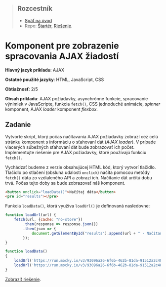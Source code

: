 <div class="hidden">

>  ## Rozcestník
> - [Späť na úvod](../../README.md)
> - Repo: [Štartér](/../../tree/main/js-a-css/univerzal-loader), [Riešenie](/../../tree/solution/js-a-css/univerzal-loader).
</div>

# Komponent pre zobrazenie spracovania AJAX žiadostí
<div class="info"> 

**Hlavný jazyk príkladu**: AJAX

**Ostatné použité jazyky**: HTML, JavaScript, CSS

**Obtiažnosť**: 2/5

**Obsah príkladu**: AJAX požiadavky, asynchrónne funkcie, spracovanie výnimiek v JavaScripte, funkcia `fetch()`, CSS jednoduché animácie, *spinner* komponent, AJAX *loader* komponent *flexbox*.
</div>

## Zadanie 
Vytvorte skript, ktorý počas načítavania AJAX požiadavky zobrazí cez celú stránku komponent s informáciu o sťahovaní dát (*AJAX loader*). V prípade viacerých súbežných sťahovaní dát bude zobrazovať ich počet. Implementujte riešenie pre AJAX požiadavky, ktoré používajú funkciu `fetch()`. 

Vychádzať budeme z verzie obsahujúcej HTML kód, ktorý vytvorí tlačidlo. Tlačidlo po stlačení (obsluha udalosti 
`onclick`) načíta pomocou metódy `fetch()` dáta zo vzdialeného API a zobrazí ich. Načítanie dát určitú dobu trvá. Počas tejto doby sa bude zobrazovať náš komponent.

```html
<button onclick="loadData()">Načítaj dáta</button>
<pre id="results"></pre>
```

Funkcia `loadData()`, ktorá využíva `loadUrl()` je definovaná nasledovne:

```javascript
function loadUrl(url) {
    fetch(url, {cache: "no-store"})
        .then(response => response.json())
        .then(json => {
            document.getElementById("results").append(url + " - Načítaných: " + json.length + " záznamov\n");
        });
}

function loadData() 
{
    loadUrl('https://run.mocky.io/v3/93096a26-6f6b-462b-81da-91512a2c4888?mocky-delay=2500ms');
    loadUrl('https://run.mocky.io/v3/93096a26-6f6b-462b-81da-91512a2c4888?mocky-delay=4000ms');
}
```

<div class="hidden">

[Zobraziť riešenie](riesenie.md).
</div>